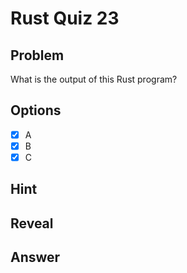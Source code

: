 # Rust Quiz 23

## Problem
What is the output of this Rust program?

## Options
- [x] A
- [x] B
- [x] C

## Hint

## Reveal

## Answer
